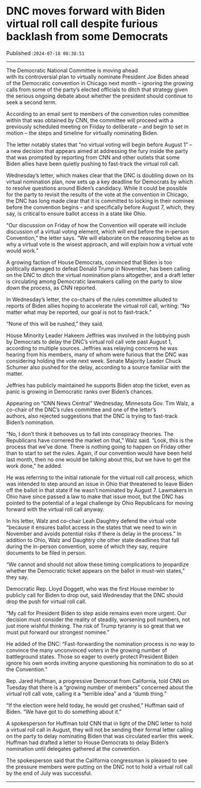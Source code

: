# DNC moves forward with Biden virtual roll call despite furious backlash from some Democrats

Published :`2024-07-18 08:38:51`

---

The Democratic National Committee is moving ahead with its controversial plan to virtually nominate President Joe Biden ahead of the Democratic convention in Chicago next month – ignoring the growing calls from some of the party’s elected officials to ditch that strategy given the serious ongoing debate about whether the president should continue to seek a second term.

According to an email sent to members of the convention rules committee within that was obtained by CNN, the committee will proceed with a previously scheduled meeting on Friday to deliberate – and begin to set in motion – the steps and timeline for virtually nominating Biden.

The letter notably states that “no virtual voting will begin before August 1” – a new decision that appears aimed at addressing the fury inside the party that was prompted by reporting from CNN and other outlets that some Biden allies have been quietly pushing to fast-track the virtual roll call.

Wednesday’s letter, which makes clear that the DNC is doubling down on its virtual nomination plan, now sets up a key deadline for Democrats by which to resolve questions around Biden’s candidacy. While it could be possible for the party to revisit the results of the vote at the convention in Chicago, the DNC has long made clear that it is committed to locking in their nominee before the convention begins – and specifically before August 7, which, they say, is critical to ensure ballot access in a state like Ohio.

“Our discussion on Friday of how the Convention will operate will include discussion of a virtual voting element, which will end before the in-person Convention,” the letter says. “We will elaborate on the reasoning below as to why a virtual vote is the wisest approach, and will explain how a virtual vote would work.”

A growing faction of House Democrats, convinced that Biden is too politically damaged to defeat Donald Trump in November, has been calling on the DNC to ditch the virtual nomination plans altogether, and a draft letter is circulating among Democratic lawmakers calling on the party to slow down the process, as CNN reported.

In Wednesday’s letter, the co-chairs of the rules committee alluded to reports of Biden allies hoping to accelerate the virtual roll call, writing: “No matter what may be reported, our goal is not to fast-track.”

“None of this will be rushed,” they said.

House Minority Leader Hakeem Jeffries was involved in the lobbying push by Democrats to delay the DNC’s virtual roll call vote past August 1, according to multiple sources. Jeffries was relaying concerns he was hearing from his members, many of whom were furious that the DNC was considering holding the vote next week. Senate Majority Leader Chuck Schumer also pushed for the delay, according to a source familiar with the matter.

Jeffries has publicly maintained he supports Biden atop the ticket, even as panic is growing in Democratic ranks over Biden’s chances.

Appearing on “CNN News Central” Wednesday, Minnesota Gov. Tim Walz, a co-chair of the DNC’s rules committee and one of the letter’s authors, also rejected suggestions that the DNC is trying to fast-track Biden’s nomination.

“No, I don’t think it behooves us to fall into conspiracy theories. The Republicans have cornered the market on that,” Walz said. “Look, this is the process that we’ve done. There is nothing going to happen on Friday other than to start to set the rules. Again, if our convention would have been held last month, then no one would be talking about this, but we have to get the work done,” he added.

He was referring to the initial rationale for the virtual roll call process, which was intended to step around an issue in Ohio that threatened to leave Biden off the ballot in that state if he wasn’t nominated by August 7. Lawmakers in Ohio have since passed a law to make that issue moot, but the DNC has pointed to the potential of a legal challenge by Ohio Republicans for moving forward with the virtual roll call anyway.

In his letter, Walz and co-chair Leah Daughtry defend the virtual vote “because it ensures ballot access in the states that we need to win in November and avoids potential risks if there is delay in the process.” In addition to Ohio, Walz and Daughtry cite other state deadlines that fall during the in-person convention, some of which they say, require documents to be filed in person.

“We cannot and should not allow these timing complications to jeopardize whether the Democratic ticket appears on the ballot in must-win states,” they say.

Democratic Rep. Lloyd Doggett, who was the first House member to publicly call for Biden to drop out, said Wednesday that the DNC should drop the push for virtual roll call.

“My call for President Biden to step aside remains even more urgent. Our decision must consider the reality of steadily, worsening poll numbers, not just more wishful thinking. The risk of Trump tyranny is so great that we must put forward our strongest nominee.”

He added of the DNC: “Fast-forwarding the nomination process is no way to convince the many unconvinced voters in the growing number of battleground states. Those so eager to overly protect President Biden ignore his own words inviting anyone questioning his nomination to do so at the Convention.”

Rep. Jared Huffman, a progressive Democrat from California, told CNN on Tuesday that there is a “growing number of members” concerned about the virtual roll call vote, calling it a “terrible idea” and a “dumb thing.”

“If the election were held today, he would get crushed,” Huffman said of Biden. “We have got to do something about it.”

A spokesperson for Huffman told CNN that in light of the DNC letter to hold a virtual roll call in August, they will not be sending their formal letter calling on the party to delay nominating Biden that was circulated earlier this week. Huffman had drafted a letter to House Democrats to delay Biden’s nomination until delegates gathered at the convention.

The spokesperson said that the California congressman is pleased to see the pressure members were putting on the DNC not to hold a virtual roll call by the end of July was successful.

---


